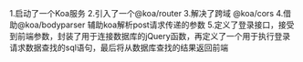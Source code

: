 1.启动了一个Koa服务
2.引入了一个@koa/router
3.解决了跨域 @koa/cors
4.借助@koa/bodyparser 辅助koa解析post请求传递的参数
5.定义了登录接口，接受到前端参数，封装了用于连接数据库的jQuery函数，再定义了一个用于执行登录请求数据查找的sql语句，最后将从数据库查找的结果返回前端